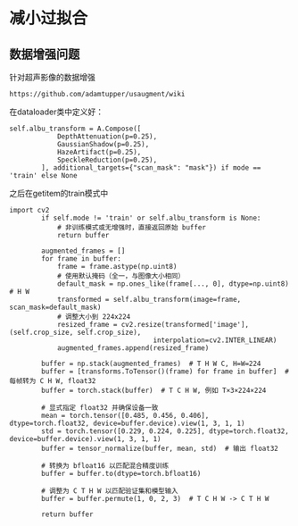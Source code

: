 # 减小过拟合

## 数据增强问题

针对超声影像的数据增强

	https://github.com/adamtupper/usaugment/wiki

在dataloader类中定义好：

	self.albu_transform = A.Compose([
	            DepthAttenuation(p=0.25),
	            GaussianShadow(p=0.25),
	            HazeArtifact(p=0.25),
	            SpeckleReduction(p=0.25),
	        ], additional_targets={"scan_mask": "mask"}) if mode == 'train' else None

之后在getitem的train模式中

	import cv2
	        if self.mode != 'train' or self.albu_transform is None:
	            # 非训练模式或无增强时，直接返回原始 buffer
	            return buffer
	
	        augmented_frames = []
	        for frame in buffer:
	            frame = frame.astype(np.uint8)
	            # 使用默认掩码（全一，与图像大小相同）
	            default_mask = np.ones_like(frame[..., 0], dtype=np.uint8)  # H W
	            transformed = self.albu_transform(image=frame, scan_mask=default_mask)
	            # 调整大小到 224x224
	            resized_frame = cv2.resize(transformed['image'], (self.crop_size, self.crop_size), 
	                                    interpolation=cv2.INTER_LINEAR)
	            augmented_frames.append(resized_frame)
	        
	        buffer = np.stack(augmented_frames)  # T H W C, H=W=224
	        buffer = [transforms.ToTensor()(frame) for frame in buffer]  # 每帧转为 C H W, float32
	        buffer = torch.stack(buffer)  # T C H W, 例如 T×3×224×224
	
	        # 显式指定 float32 并确保设备一致
	        mean = torch.tensor([0.485, 0.456, 0.406], dtype=torch.float32, device=buffer.device).view(1, 3, 1, 1)
	        std = torch.tensor([0.229, 0.224, 0.225], dtype=torch.float32, device=buffer.device).view(1, 3, 1, 1)
	        buffer = tensor_normalize(buffer, mean, std)  # 输出 float32
	
	        # 转换为 bfloat16 以匹配混合精度训练
	        buffer = buffer.to(dtype=torch.bfloat16)
	
	        # 调整为 C T H W 以匹配验证集和模型输入
	        buffer = buffer.permute(1, 0, 2, 3)  # T C H W -> C T H W
	
	        return buffer